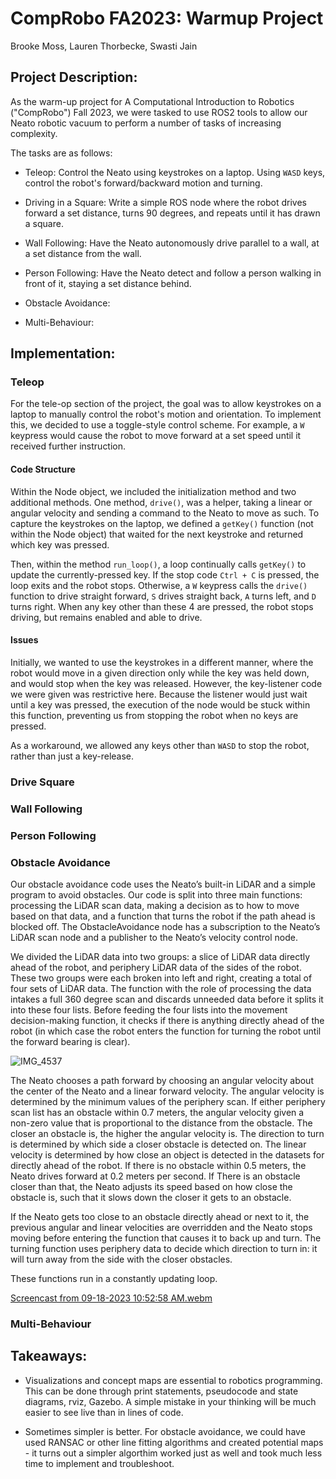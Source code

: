 # CompRobo FA2023: Warmup Project

Brooke Moss, Lauren Thorbecke, Swasti Jain

## Project Description:

As the warm-up project for A Computational Introduction to Robotics ("CompRobo") Fall 2023, we were tasked to use ROS2 tools to allow our Neato robotic vacuum to perform a number of tasks of increasing complexity.

The tasks are as follows:

-   Teleop: Control the Neato using keystrokes on a laptop. Using `WASD` keys, control the robot's forward/backward motion and turning.

-   Driving in a Square: Write a simple ROS node where the robot drives forward a set distance, turns 90 degrees, and repeats until it has drawn a square.

-   Wall Following: Have the Neato autonomously drive parallel to a wall, at a set distance from the wall.

-   Person Following: Have the Neato detect and follow a person walking in front of it, staying a set distance behind.

-   Obstacle Avoidance:

-   Multi-Behaviour:

## Implementation:

### Teleop

For the tele-op section of the project, the goal was to allow keystrokes on a laptop to manually control the robot's motion and orientation. To implement this, we decided to use a toggle-style control scheme. For example, a `W` keypress would cause the robot to move forward at a set speed until it received further instruction.

#### Code Structure

Within the Node object, we included the initialization method and two additional methods. One method, `drive()`, was a helper, taking a linear or angular velocity and sending a command to the Neato to move as such. To capture the keystrokes on the laptop, we defined a `getKey()` function (not within the Node object) that waited for the next keystroke and returned which key was pressed.

Then, within the method `run_loop()`, a loop continually calls `getKey()` to update the currently-pressed key. If the stop code `Ctrl + C` is pressed, the loop exits and the robot stops. Otherwise, a `W` keypress calls the `drive()` function to drive straight forward, `S` drives straight back, `A` turns left, and `D` turns right. When any key other than these 4 are pressed, the robot stops driving, but remains enabled and able to drive.

#### Issues

Initially, we wanted to use the keystrokes in a different manner, where the robot would move in a given direction only while the key was held down, and would stop when the key was released. However, the key-listener code we were given was restrictive here. Because the listener would just wait until a key was pressed, the execution of the node would be stuck within this function, preventing us from stopping the robot when no keys are pressed.

As a workaround, we allowed any keys other than `WASD` to stop the robot, rather than just a key-release.

### Drive Square

### Wall Following

### Person Following

### Obstacle Avoidance
Our obstacle avoidance code uses the Neato’s built-in LiDAR and a simple program to avoid obstacles. Our code is split into three main functions: processing the LiDAR scan data, making a decision as to how to move based on that data, and a function that turns the robot if the path ahead is blocked off. The ObstacleAvoidance node has a subscription to the Neato’s LiDAR scan node and a publisher to the Neato’s velocity control node.

We divided the LiDAR data into two groups: a slice of LiDAR data directly ahead of the robot, and periphery LiDAR data of the sides of the robot. These two groups were each broken into left and right, creating a total of four sets of LiDAR data. The function with the role of processing the data intakes a full 360 degree scan and discards unneeded data before it splits it into these four lists. Before feeding the four lists into the movement decision-making function, it checks if there is anything directly ahead of the robot (in which case the robot enters the function for turning the robot until the forward bearing is clear).

![IMG_4537](https://github.com/EarlJr53/comprobo-warmup/assets/71215396/aa7ff797-8259-4a70-b9db-1925f19154a1)

The Neato chooses a path forward by choosing an angular velocity about the center of the Neato and a linear forward velocity. The angular velocity is determined by the minimum values of the periphery scan. If either periphery scan list has an obstacle within 0.7 meters, the angular velocity given a non-zero value that is proportional to the distance from the obstacle. The closer an obstacle is, the higher the angular velocity is. The direction to turn is determined by which side a closer obstacle is detected on. The linear velocity is determined by how close an object is detected in the datasets for directly ahead of the robot. If there is no obstacle within 0.5 meters, the Neato drives forward at 0.2 meters per second. If There is an obstacle closer than that, the Neato adjusts its speed based on how close the obstacle is, such that it slows down the closer it gets to an obstacle.

If the Neato gets too close to an obstacle directly ahead or next to it, the previous angular and linear velocities are overridden and the Neato stops moving before entering the function that causes it to back up and turn. The turning function uses periphery data to decide which direction to turn in: it will turn away from the side with the closer obstacles.

These functions run in a constantly updating loop.

[Screencast from 09-18-2023 10:52:58 AM.webm](https://github.com/EarlJr53/comprobo-warmup/assets/71215396/ce42f36b-c75b-45d5-8dd3-20972b703a59)

### Multi-Behaviour

## Takeaways:

 - Visualizations and concept maps are essential to robotics programming. This can be done through print statements, pseudocode and state diagrams, rviz, Gazebo. A simple mistake in your thinking will be much easier to see live than in lines of code.

 - Sometimes simpler is better. For obstacle avoidance, we could have used RANSAC or other line fitting algorithms and created potential maps - it turns out a simpler algorthim worked just as well and took much less time to implement and troubleshoot.
